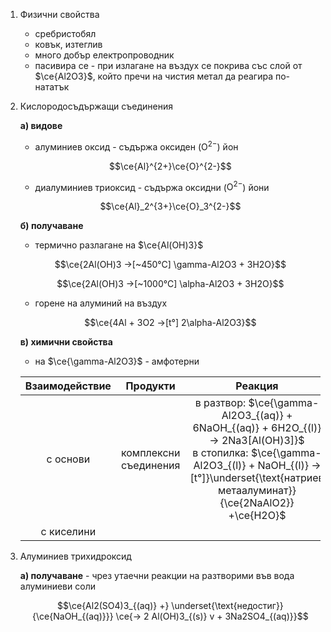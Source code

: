 1. Физични свойства
	- сребристобял
	- ковък, изтеглив
	- много добър електропроводник
	- пасивира се - при излагане на въздух се покрива със слой от $\ce{Al2O3}$, който пречи на чистия метал да реагира по-нататък

2. Кислородосъдържащи съединения 
	
	**а) видове**
	- алуминиев оксид - съдържа оксиден ($\text{O}^{2-}$) йон
	
	$$\ce{Al}^{2+}\ce{O}^{2-}$$
	
	- диалуминиев триоксид - съдържа оксидни ($\text{O}^{2-}$) йони
	
	$$\ce{Al}_2^{3+}\ce{O}_3^{2-}$$
	
	**б) получаване**
	- термично разлагане на $\ce{Al(OH)3}$
	
	$$\ce{2Al(OH)3 ->[~450°C] \gamma-Al2O3 + 3H2O}$$
	
	$$\ce{2Al(OH)3 ->[~1000°C] \alpha-Al2O3 + 3H2O}$$
	
	- горене на алуминий на въздух
	
	$$\ce{4Al + 3O2 ->[t°] 2\alpha-Al2O3}$$
	
	**в) химични свойства** 
	- на $\ce{\gamma-Al2O3}$ - амфотерни
	
	|Взаимодействие|Продукти|Реакция|
	|:--:|:--:|:--:|
	|с основи|комплексни съединения|в разтвор: $\ce{\gamma-Al2O3_{(aq)} + 6NaOH_{(aq)} + 6H2O_{(l)} -> 2Na3[Al(OH)3]}$ <br/> в стопилка: $\ce{\gamma-Al2O3_{(l)} + NaOH_{(l)} ->[t°]}\underset{\text{натриев метаалуминат}}{\ce{2NaAlO2}} +\ce{H2O}$|
	|с киселини||
	
3. Алуминиев трихидроксид 
	
	**а) получаване** - чрез утаечни реакции на разтворими във вода алуминиеви соли
	
	$$\ce{Al2(SO4)3_{(aq)} +} \underset{\text{недостиг}}{\ce{NaOH_{(aq)}}} \ce{-> 2 Al(OH)3_{(s)} v + 3Na2SO4_{(aq)}}$$